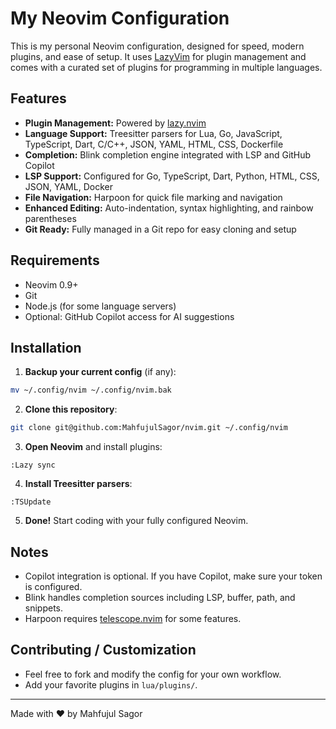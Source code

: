 # My Neovim Configuration

This is my personal Neovim configuration, designed for speed, modern plugins, and ease of setup. It uses [LazyVim](https://github.com/LazyVim/LazyVim) for plugin management and comes with a curated set of plugins for programming in multiple languages.

## Features

- **Plugin Management:** Powered by [lazy.nvim](https://github.com/folke/lazy.nvim)
- **Language Support:** Treesitter parsers for Lua, Go, JavaScript, TypeScript, Dart, C/C++, JSON, YAML, HTML, CSS, Dockerfile
- **Completion:** Blink completion engine integrated with LSP and GitHub Copilot
- **LSP Support:** Configured for Go, TypeScript, Dart, Python, HTML, CSS, JSON, YAML, Docker
- **File Navigation:** Harpoon for quick file marking and navigation
- **Enhanced Editing:** Auto-indentation, syntax highlighting, and rainbow parentheses
- **Git Ready:** Fully managed in a Git repo for easy cloning and setup

## Requirements

- Neovim 0.9+
- Git
- Node.js (for some language servers)
- Optional: GitHub Copilot access for AI suggestions

## Installation

1. **Backup your current config** (if any):

```bash
mv ~/.config/nvim ~/.config/nvim.bak
```

2. **Clone this repository**:

```bash
git clone git@github.com:MahfujulSagor/nvim.git ~/.config/nvim
```

3. **Open Neovim** and install plugins:

```vim
:Lazy sync
```

4. **Install Treesitter parsers**:

```vim
:TSUpdate
```

5. **Done!** Start coding with your fully configured Neovim.

## Notes

- Copilot integration is optional. If you have Copilot, make sure your token is configured.
- Blink handles completion sources including LSP, buffer, path, and snippets.
- Harpoon requires [telescope.nvim](https://github.com/nvim-telescope/telescope.nvim) for some features.

## Contributing / Customization

- Feel free to fork and modify the config for your own workflow.
- Add your favorite plugins in `lua/plugins/`.

---

Made with ❤️ by Mahfujul Sagor

